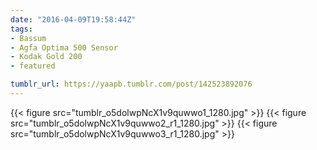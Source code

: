 ```yaml
---
date: "2016-04-09T19:58:44Z"
tags:
- Bassum
- Agfa Optima 500 Sensor
- Kodak Gold 200
- featured

tumblr_url: https://yaapb.tumblr.com/post/142523892076
---
```

{{< figure src="tumblr_o5dolwpNcX1v9quwwo1_1280.jpg" >}} 
{{< figure src="tumblr_o5dolwpNcX1v9quwwo2_r1_1280.jpg" >}} 
{{< figure src="tumblr_o5dolwpNcX1v9quwwo3_r1_1280.jpg" >}} 
  
